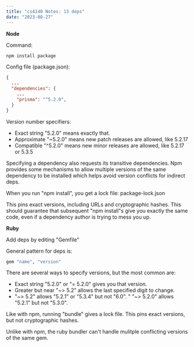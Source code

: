 ```yaml
---
title: "cs4140 Notes: 13 deps"
date: "2023-08-27"
---
```


**Node**

Command:

```bash
npm install package
```

Config file (package.json):

```json
{
  ...
  "dependencies": {
    ...
    "prisma": "^5.2.0",
  }
}
```

Version number specifiers:

 - Exact string "5.2.0" means exactly that.
 - Approximate "~5.2.0" means new patch releases are allowed, like 5.2.17
 - Compatible "^5.2.0" means new minor releases are allowed, like 5.2.17 or 5.3.5

Specifying a dependency also requests its transitive dependencies. Npm
provides some mechanisms to allow multiple versions of the same
dependency to be installed which helps avoid version conflicts for
indirect deps.

When you run "npm install", you get a lock file: package-lock.json

This pins exact versions, including URLs and cryptographic hashes.
This should guarantee that subsequent "npm install"s give you exactly
the same code, even if a dependency author is trying to mess you up.

**Ruby**

Add deps by editing "Gemfile"

General pattern for deps is:

```ruby
gem "name", "version"
```

There are several ways to specify versions, but the most common are:

 - Exact string "5.2.0" or "= 5.2.0" gives you that version.
 - Greater but near "~> 5.2" allows the last specified digit to change.
 - "~> 5.2" allows "5.2.1" or "5.3.4" but not "6.0".
 " "~> 5.2.0" allows "5.2.1" but not "5.3.0".

Like with npm, running "bundle" gives a lock file. This pins exact
versions, but not cryptographic hashes.

Unlike with npm, the ruby bundler can't handle mulitple conflicting
versions of the same gem.

